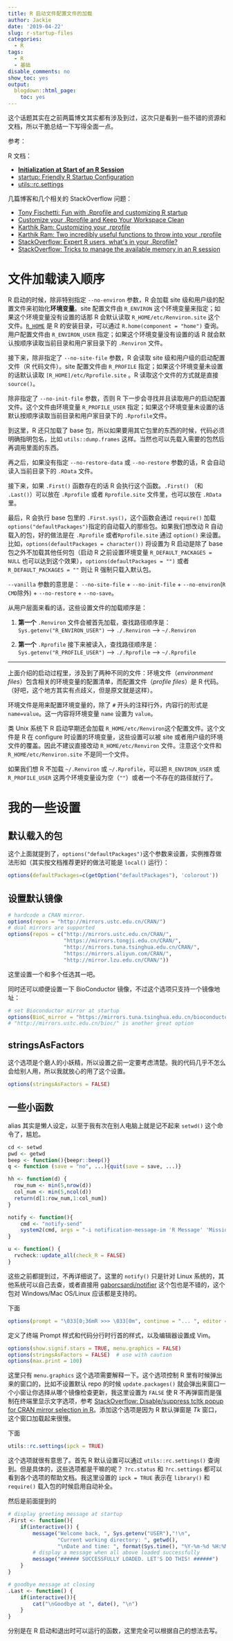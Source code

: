 ```yaml
---
title: R 启动文件配置文件的加载
author: Jackie
date: '2019-04-22'
slug: r-startup-files
categories:
  - R
tags:
  - R
  - 基础
disable_comments: no
show_toc: yes
output:
  blogdown::html_page:
    toc: yes
---
```


这个话题其实在之前两篇博文其实都有涉及到过，这次只是看到一些不错的资源和文档，所以干脆总结一下写得全面一点。


参考：

R 文档：

- [**Initialization at Start of an R Session**](https://stat.ethz.ch/R-manual/R-devel/library/base/html/Startup.html)
- [startup: Friendly R Startup Configuration](https://cran.r-project.org/web/packages/startup/vignettes/startup-intro.html)
- [utils::rc.settings](https://stat.ethz.ch/R-manual/R-devel/library/utils/html/rcompgen.html)

几篇博客和几个相关的 StackOverflow 问题：

- [Tony Fischetti: Fun with .Rprofile and customizing R startup](http://www.onthelambda.com/2014/09/17/fun-with-rprofile-and-customizing-r-startup/)
- [Customize your .Rprofile and Keep Your Workspace Clean](https://www.gettinggeneticsdone.com/2013/07/customize-rprofile.html)
- [Karthik Ram: Customizing your .rprofile](http://old.inundata.org/2011/09/29/customizing-your-rprofile/index.html)
- [Karthik Ram: Two incredibly useful functions to throw into your .rprofile](http://old.inundata.org/2012/02/07/two-incredibly-useful-functions-to-throw-into-your-rprofile/index.html)
- [StackOverflow: Expert R users, what's in your .Rprofile?](https://stackoverflow.com/questions/1189759/expert-r-users-whats-in-your-rprofile)
- [StackOverflow: Tricks to manage the available memory in an R session](https://stackoverflow.com/questions/1358003/tricks-to-manage-the-available-memory-in-an-r-session)

# 文件加载读入顺序

R 启动的时候，除非特别指定 `--no-environ` 参数，R 会加载 site 级和用户级的配置文件来初始化**环境变量**。site 配置文件由 `R_ENVIRON` 这个环境变量来指定；如果这个环境变量没有设置的话那 R 会默认读取 `R_HOME/etc/Renviron.site` 这个文件。[`R_HOME`](https://stat.ethz.ch/R-manual/R-devel/library/base/html/Rhome.html) 是 R 的安装目录，可以通过 `R.home(component = "home")` 查询。用户配置文件由 `R_ENVIRON_USER` 指定；如果这个环境变量没有设置的话 R 就会默认按顺序读取当前目录和用户家目录下的 `.Renviron` 文件。

接下来，除非指定了 `--no-site-file` 参数，R 会读取 site 级和用户级的启动配置文件（R 代码文件）。site 配置文件由 `R_PROFILE` 指定；如果这个环境变量未设置的话默认读取 `[R_HOME]/etc/Rprofile.site` 。R 读取这个文件的方式就是直接 `source()`。

除非指定了 `--no-init-file` 参数，否则 R 下一步会寻找并且读取用户的启动配置文件。这个文件由环境变量 `R_PROFILE_USER` 指定；如果这个环境变量未设置的话默认按顺序读取当前目录和用户家目录下的 `.Rprofile`文件。

到这里，R 还只加载了 base 包，所以如果要用其它包里的东西的时候，代码必须明确指明包名，比如 `utils::dump.frames` 这样。当然也可以先载入需要的包然后再调用里面的东西。

再之后，如果没有指定 `--no-restore-data` 或 `--no-restore` 参数的话，R 会自动读入当前目录下的 `.RData` 文件。

接下来，如果 `.First()` 函数存在的话 R 会执行这个函数。`.First()` （和 `.Last()`）可以放在 `.Rprofile` 或者 `Rprofile.site` 文件里，也可以放在 `.RData` 里。

最后，R 会执行 base 包里的 `.First.sys()`，这个函数会通过 `require()` 加载 `options("defaultPackages")`指定的自动载入的那些包。如果我们想改动 R 自动载入的包，好的做法是在 `.Rprofile` 或者`Rprofile.site` 通过 `option()` 来设置。比如，`options(defaultPackages = character())` 将设置为 R 启动是除了 base 包之外不加载其他任何包（启动 R 之前设置环境变量 `R_DEFAULT_PACKAGES = NULL` 也可以达到这个效果），`options(defaultPackages = "")` 或者 `R_DEFAULT_PACKAGES = ""` 则让 R 强制只载入默认包。

`--vanilla` 参数的意思是： `--no-site-file` + `--no-init-file` + `--no-environ`(`R CMD`除外) + `--no-restore` + `--no-save`。

从用户层面来看的话，这些设置文件的加载顺序是：

1. **第一个** `.Renviron` 文件会被首先加载，查找路径顺序是： `Sys.getenv("R_ENVIRON_USER")` --> `./.Renviron` --> `~/.Renviron`

2. **第一个** `.Rprofile` 接下来被读入，查找路径顺序是：`Sys.getenv("R_PROFILE_USER")` --> `./.Rprofile` --> `~/.Rprofile`

---------

上面介绍的启动过程里，涉及到了两种不同的文件：环境文件（*environment files*）包含相关的环境变量的配置清单，而配置文件（*profile files*）是 R 代码。（好吧，这个地方其实有点歧义，但是原文就是这样）。

环境文件是用来配置环境变量的，除了 `#` 开头的注释行外，内容行的形式是 `name=value`。这一内容将环境变量 `name` 设置为 `value`。

类 Unix 系统下 R 启动早期还会加载 `R_HOME/etc/Renviron`这个配置文件。这个文件是 R 在 configure 时设置的环境变量，这些设置可以被 site 或者用户级的环境文件的覆盖。因此不建议直接改动 `R_HOME/etc/Renviron` 文件。注意这个文件和 `R_HOME/etc/Renviron.site` 不是同一个文件。

如果我们想 R 不加载 `~/.Renviron` 或 `~/.Rprofile`，可以把  `R_ENVIRON_USER` 或 `R_PROFILE_USER` 这两个环境变量设为空（`""`）或者一个不存在的路径就行了。

# 我的一些设置

## 默认载入的包

这个上面就提到了，`options("defaultPackages")`这个参数来设置，实例推荐做法形如（其实按文档推荐更好的做法可能是 `local()` 运行）：

```R
options(defaultPackages=c(getOption("defaultPackages"), 'colorout'))
```

## 设置默认镜像

```R
# hardcode a CRAN mirror.
options(repos = "http://mirrors.ustc.edu.cn/CRAN/")
# dual mirrors are supported
options(repos = c("http://mirrors.ustc.edu.cn/CRAN/",
                  "https://mirrors.tongji.edu.cn/CRAN/",
                  "http://mirrors.tuna.tsinghua.edu.cn/CRAN/",
                  "https://mirrors.aliyun.com/CRAN/",
                  "http://mirror.lzu.edu.cn/CRAN/"))
```

这里设置一个和多个任选其一吧。

同时还可以顺便设置一下 BioConductor 镜像，不过这个选项只支持一个镜像地址：

```R
# set Bioconductor mirror at startup
options(BioC_mirror = "https://mirrors.tuna.tsinghua.edu.cn/bioconductor") 
# "http://mirrors.ustc.edu.cn/bioc/" is another great option
```

## stringsAsFactors

这个选项是个磨人的小妖精，所以设置之前一定要考虑清楚。我的代码几乎不怎么会给别人用，所以我就放心的用了这个设置。

```R
options(stringsAsFactors = FALSE)
```

## 一些小函数

alias 其实是懒人设定，以至于我有次在别人电脑上就是记不起来 `setwd()` 这个命令了，尴尬。

```R
cd <- setwd
pwd <- getwd
beep <- function(){beepr::beep()}
q <- function (save = "no", ...){quit(save = save, ...)}

hh <- function(d) {
  row_num <- min(5,nrow(d))
  col_num <- min(5,ncol(d))
  return(d[1:row_num,1:col_num])
}

notify <- function(){
	cmd <- "notify-send"
	system2(cmd, args = "-i notification-message-im 'R Message' 'Mission Complete, Next->!'")
}

u <- function() {
  rvcheck::update_all(check_R = FALSE)
}
```

这些之前都提到过，不再详细说了。这里的 `notify()` 只是针对 Linux 系统的，其他系统可以自己去查，或者直接用 [gaborcsardi/notifier](https://github.com/gaborcsardi/notifier) 这个包也是不错的，这个包对 Windows/Mac OS/Linux 应该都是支持的。

下面

```R
options(prompt = "\033[0;36mR >>> \033[0m", continue = "... ", editor = "vim")
```

定义了终端 Prompt 样式和代码分行时行首的样式，以及编辑器设置成 Vim。

```R
options(show.signif.stars = TRUE, menu.graphics = FALSE)
options(stringsAsFactors = FALSE)  # use with caution
options(max.print = 100)
```

这里只有 `menu.graphics` 这个选项需要解释一下。这个选项控制 R 里有时候弹出来的窗口的，比如不设置默认 repo 的时候 `update.packages()` 就会弹出来窗口一个小窗让你选择从哪个镜像检查更新，我这里设置为 `FALSE` 使 R 不再弹窗而是强制在终端里显示文字选项，参考 [StackOverflow: Disable/suppress tcltk popup for CRAN mirror selection in R](https://stackoverflow.com/questions/7430452/disable-suppress-tcltk-popup-for-cran-mirror-selection-in-r)。添加这个选项是因为 R 默认弹窗是 *Tk* 窗口，这个窗口加载起来很慢。

下面

```R
utils::rc.settings(ipck = TRUE)
```

这个选项就很有意思了。首先 R 默认设置可以通过 `utils::rc.settings()` 查询到。但是具体的，这些选项都是干嘛的呢？ `?rc.status` 和 `?rc.settings` 都可以看到各个选项的帮助文档。我这里设置的 `ipck = TRUE` 表示在 `library()` 和 `require()` 载入包的时候启用自动补全。

然后是前面提到的

```R
# display greeting message at startup
.First <- function(){
    if(interactive()) {
		message("Welcome back, ", Sys.getenv("USER"),"!\n",
                "Current working directory: ", getwd(),
                "\nDate and time: ", format(Sys.time(), "%Y-%m-%d %H:%M"), "\r\n")
		# display a message when all above loaded successfully
		message("###### SUCCESSFULLY LOADED. LET'S DO THIS! ######")
    }
}

# goodbye message at closing
.Last <- function() {
    if(interactive()){
		cat("\nGoodbye at ", date(), "\n")
	}
}
```

分别是在 R 启动和退出时可以运行的函数，这里完全可以根据自己的想法去写。
